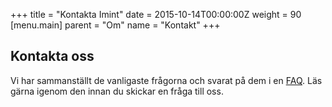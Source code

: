 +++
title = "Kontakta Imint"
date = 2015-10-14T00:00:00Z
weight = 90
[menu.main]
parent = "Om"
name = "Kontakt"
+++
## Kontakta oss
Vi har sammanställt de vanligaste frågorna och svarat på dem i en [FAQ](/invest/faq). Läs gärna igenom den innan du skickar en fråga till oss.

<div class="cognito">
<script src="https://services.cognitoforms.com/s/0UaHaqFaiUmXjjCMvn0-dA"></script>
<script>Cognito.load("forms", { id: "6" });</script>
</div>
